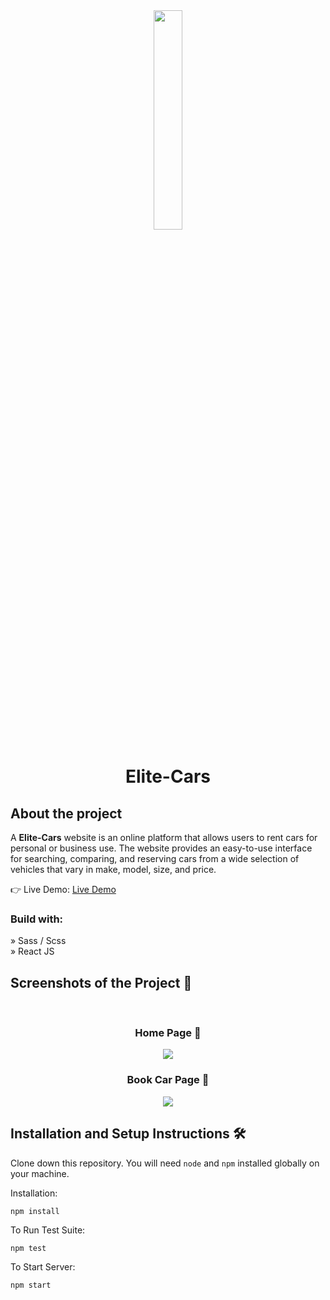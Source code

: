 <div align='center'><img style="width:30%" src='https://github.com/vaibhav1202dev/Elite-Cars/assets/142654068/1c96c6be-304d-4ce6-b5a9-4523112a6f3b.png'/></div>
<div align='center'><h1>Elite-Cars</h1></div>

<h2>About the project</h2>

  <p>A <b>Elite-Cars</b> website is an online platform that allows users to rent cars for personal or business use. The website provides an easy-to-use interface for searching, comparing, and reserving cars from a wide selection of vehicles that vary in make, model, size, and  price.</p>

👉 Live Demo: <a href='https://elite-cars-lilac.vercel.app/'>Live Demo</a>

<h3>Build with:</h3>

» Sass / Scss <br>
» React JS

<h2>Screenshots of the Project 📸</h2>
<br>
<h3 align='center'>Home Page 🏡</h3>

<div align='center'>
<img src='https://github.com/vaibhav1202dev/Elite-Cars/assets/142654068/719a9aab-11e0-40d6-94d8-c2df886965dd.png'/>
</div>

<h3 align='center'>Book Car Page 📝</h3>

<div align='center'>
<img src='https://github.com/vaibhav1202dev/Elite-Cars/assets/142654068/afa5ded4-8360-4dfd-8b77-d7b83daf84a1.png'/>
</div>

## <h2> Installation and Setup Instructions 🛠️</h2>

Clone down this repository. You will need `node` and `npm` installed globally on your machine.  

Installation:

`npm install`  

To Run Test Suite:  

`npm test`  

 To Start Server:

`npm start` 

